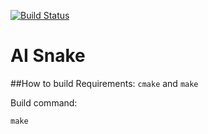 [![Build Status](https://travis-ci.com/FraioVeio/AI_Snake.svg?branch=master)](https://travis-ci.com/FraioVeio/AI_Snake)
# AI Snake

##How to build
Requirements: `cmake` and `make`

Build command:
```
make
```